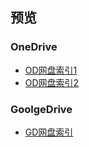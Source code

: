 
## 预览

### OneDrive

- [OD网盘索引1](https://laoxinh.github.io/front-end/index.html)
- [OD网盘索引2](https://od.laoxinhxx.workers.dev/)

### GoolgeDrive

- [GD网盘索引](https://ms.laoxinhxx.workers.dev/)
